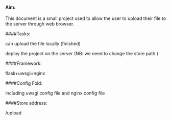 #### Aim:

This document is a small project used to allow the user to upload their file to the server through web browser.



####Tasks:

can upload the file locally (finished)

deploy the project on the server (NB: we need to change the store path.)



####Framework:

flask+uwsgi+nginx



####Config Fold:

including uwsgi config file and nginx config file



####Store address:

/upload









